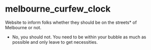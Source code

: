 # melbourne_curfew_clock
Website to inform folks whether they should be on the streets* of Melbourne or not.

* No, you should not. You need to be within your bubble as much as possible and only leave to get necessities. 
